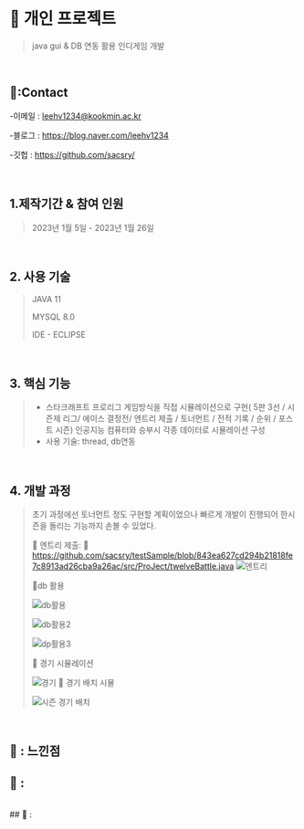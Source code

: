 # 📌 개인 프로젝트
> java gui & DB 연동 활용 인디게임 개발

</br>


## 📌:Contact
-이메일 : leehv1234@kookmin.ac.kr
>
-블로그 : https://blog.naver.com/leehv1234
>
-깃헙 : https://github.com/sacsry/
>
</br>


## 1.제작기간 & 참여 인원
> 2023년 1월 5일 - 2023년 1월 26일


</br>

## 2. 사용 기술
> JAVA 11
> 
> MYSQL 8.0
> 
> IDE - ECLIPSE

</br>

## 3. 핵심 기능
> - 스타크래프트 프로리그 게임방식을 직접 시뮬레이션으로 구현( 5판 3선 / 시즌제 리그/ 에이스 결정전/ 엔트리 제출 / 토너먼트 / 전적 기록 / 순위 / 포스트 시즌)
> 인공지능 컴퓨터와 승부시 각종 데이터로 시뮬레이션 구성
> - 사용 기술: thread, db연동

</br>

## 4. 개발 과정
> 초기 과정에선 토너먼트 정도 구현할 계획이었으나 빠르게 개발이 진행되어 한시즌을 돌리는 기능까지 손볼 수 있었다.
> 
> 📌 엔트리 제출:
> 📌 https://github.com/sacsry/testSample/blob/843ea627cd294b21818fe7c8913ad26cba9a26ac/src/ProJect/twelveBattle.java
![엔트리](https://github.com/sacsry/portfolio/assets/122505474/8cd44fbd-178b-48a9-9821-5d6acdc775a8)
>
> 📌db 활용
> 
> ![db활용](https://github.com/sacsry/portfolio/assets/122505474/18ba51f9-8633-4026-82e6-5d4976c5aea5)
> 
> ![db활용2](https://github.com/sacsry/portfolio/assets/122505474/828765c6-d105-4a3f-bbd1-b66eb5ef8882)
> 
>![dp활용3](https://github.com/sacsry/portfolio/assets/122505474/8451d30d-704b-4430-b66b-c61b1c29d952)
>
> 📌 경기 시뮬레이션
> 
> ![경기](https://github.com/sacsry/portfolio/assets/122505474/83955ae8-1bc6-4303-901e-847bf70d3c96)
> 📌 경기 배치 시뮬
> 
> ![시즌 경기 배치](https://github.com/sacsry/portfolio/assets/122505474/2a37e25c-abf5-4181-9d8b-6570641adcf4)
>

</br>

## 📌 : 느낀점 

## 📌 : 


</br>
## 📌 : 
